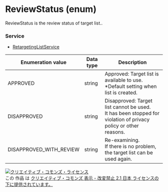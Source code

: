 # ReviewStatus (enum)
ReviewStatus is the review status of target list..

### Service
+ [RetargetingListService](./services/RetargetingListService.md)

| Enumeration value | Data type | Description | 
|---|---|---|
| APPROVED| string| Approved: Target list is available to use.<br>*Default setting when list is created. |
| DISAPPROVED| string| Disapproved: Target list cannot be used.<br>It has been stopped for violation of privacy policy or other reasons. |
| DISAPPROVED_WITH_REVIEW| string| Re-examining.<br>If there is no problem, the target list can be used again.|

<a rel="license" href="http://creativecommons.org/licenses/by-nd/2.1/jp/"><img alt="クリエイティブ・コモンズ・ライセンス" style="border-width:0" src="https://i.creativecommons.org/l/by-nd/2.1/jp/88x31.png" /></a><br />この 作品 は <a rel="license" href="http://creativecommons.org/licenses/by-nd/2.1/jp/">クリエイティブ・コモンズ 表示 - 改変禁止 2.1 日本 ライセンスの下に提供されています。</a>

